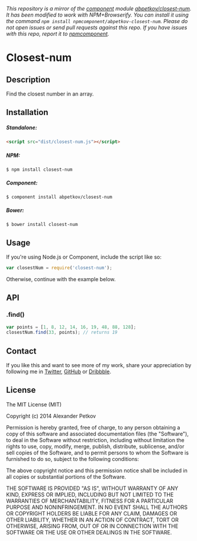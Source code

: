 *This repository is a mirror of the [component](http://component.io) module [abpetkov/closest-num](http://github.com/abpetkov/closest-num). It has been modified to work with NPM+Browserify. You can install it using the command `npm install npmcomponent/abpetkov-closest-num`. Please do not open issues or send pull requests against this repo. If you have issues with this repo, report it to [npmcomponent](https://github.com/airportyh/npmcomponent).*
# Closest-num

## Description

Find the closest number in an array.

## Installation

##### Standalone:

```html
<script src="dist/closest-num.js"></script>
```

##### NPM:

```shell
$ npm install closest-num
```

##### Component:

```shell
$ component install abpetkov/closest-num
```

##### Bower:

```shell
$ bower install closest-num
```

## Usage

If you're using Node.js or Component, include the script like so:

```js
var closestNum = require('closest-num');
```

Otherwise, continue with the example below.

## API

### .find()

```js
var points = [1, 8, 12, 14, 16, 19, 48, 88, 128];
closestNum.find(33, points); // returns 19
```

## Contact

If you like this and want to see more of my work, share your appreciation by following me in [Twitter](https://twitter.com/abpetkov), [GitHub](https://github.com/abpetkov) or [Dribbble](http://dribbble.com/apetkov).

## License

The MIT License (MIT)

Copyright (c) 2014 Alexander Petkov

Permission is hereby granted, free of charge, to any person obtaining a copy of
this software and associated documentation files (the "Software"), to deal in
the Software without restriction, including without limitation the rights to
use, copy, modify, merge, publish, distribute, sublicense, and/or sell copies of
the Software, and to permit persons to whom the Software is furnished to do so,
subject to the following conditions:

The above copyright notice and this permission notice shall be included in all
copies or substantial portions of the Software.

THE SOFTWARE IS PROVIDED "AS IS", WITHOUT WARRANTY OF ANY KIND, EXPRESS OR
IMPLIED, INCLUDING BUT NOT LIMITED TO THE WARRANTIES OF MERCHANTABILITY, FITNESS
FOR A PARTICULAR PURPOSE AND NONINFRINGEMENT. IN NO EVENT SHALL THE AUTHORS OR
COPYRIGHT HOLDERS BE LIABLE FOR ANY CLAIM, DAMAGES OR OTHER LIABILITY, WHETHER
IN AN ACTION OF CONTRACT, TORT OR OTHERWISE, ARISING FROM, OUT OF OR IN
CONNECTION WITH THE SOFTWARE OR THE USE OR OTHER DEALINGS IN THE SOFTWARE.